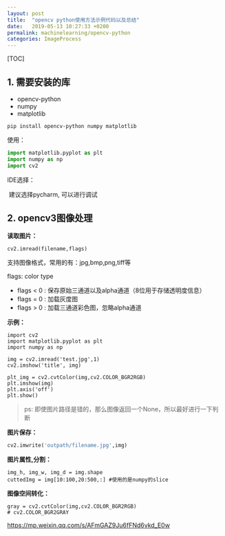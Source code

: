 ```yaml
---
layout: post
title:  "opencv python使用方法示例代码以及总结"
date:   2019-05-13 10:27:33 +0200
permalink: machinelearning/opencv-python
categories: ImageProcess
---
```


[TOC]

## 1. 需要安装的库

- opencv-python
- numpy 
- matplotlib

```
pip install opencv-python numpy matplotlib
```

使用：

```python
import matplotlib.pyplot as plt
import numpy as np
import cv2
```

IDE选择：

​	建议选择pycharm, 可以进行调试

## 2. opencv3图像处理

**读取图片：**

```
cv2.imread(filename,flags)
```

支持图像格式，常用的有：jpg,bmp,png,tiff等

flags: color type

- flags < 0 : 保存原始三通道以及alpha通道（8位用于存储透明度信息）
- flags = 0 : 加载灰度图
- flags > 0 : 加载三通道彩色图，忽略alpha通道

**示例：**

```
import cv2
import matplotlib.pyplot as plt
import numpy as np

img = cv2.imread('test.jpg',1)
cv2.imshow('title', img)

plt_img = cv2.cvtColor(img,cv2.COLOR_BGR2RGB)
plt.imshow(img)
plt.axis('off')
plt.show()
```

> ps: 即使图片路径是错的，那么图像返回一个None，所以最好进行一下判断

**图片保存：**

```python
cv2.imwrite('outpath/filename.jpg',img)
```

**图片属性,分割：**

```
img_h, img_w, img_d = img.shape
cuttedImg = img[10:100,20:500,:] #使用的是numpy的slice
```

**图像空间转化：**

```
gray = cv2.cvtColor(img,cv2.COLOR_BGR2RGB)
# cv2.COLOR_BGR2GRAY
```

<https://mp.weixin.qq.com/s/AFmGAZ9Ju6fFNd6vkd_E0w>